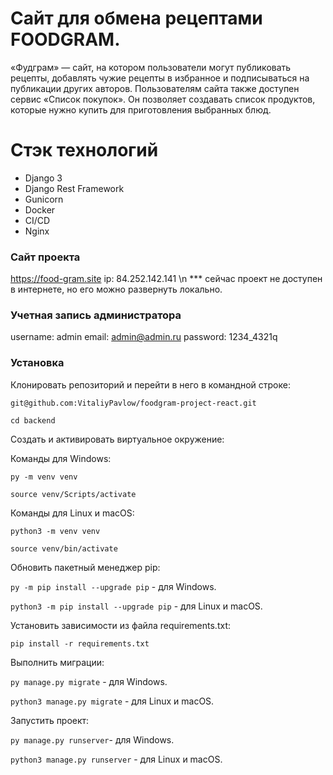 # Сайт для обмена рецептами FOODGRAM.

«Фудграм» — сайт, на котором пользователи могут публиковать рецепты, добавлять чужие рецепты в избранное и подписываться на публикации других авторов. Пользователям сайта также доступен сервис «Список покупок». Он позволяет создавать список продуктов, которые нужно купить для приготовления выбранных блюд.

# Стэк технологий

* Django 3
* Django Rest Framework
* Gunicorn
* Docker
* CI/CD
* Nginx

### Сайт проекта
https://food-gram.site
ip: 84.252.142.141 \n
*** сейчас проект не доступен в интернете, но его можно развернуть локально.

### Учетная запись администратора
username: admin
email: admin@admin.ru
password: 1234_4321q

### Установка
Клонировать репозиторий и перейти в него в командной строке:

```git@github.com:VitaliyPavlow/foodgram-project-react.git```

```cd backend```

Cоздать и активировать виртуальное окружение:

Команды для Windows:

```py -m venv venv```

```source venv/Scripts/activate```

Команды для Linux и macOS:

```python3 -m venv venv```

```source venv/bin/activate``` 
 

Обновить пакетный менеджер pip:

```py -m pip install --upgrade pip``` - для Windows.

```python3 -m pip install --upgrade pip``` - для Linux и macOS.

Установить зависимости из файла requirements.txt:

```pip install -r requirements.txt```


Выполнить миграции:

```py manage.py migrate``` - для Windows.

```python3 manage.py migrate``` - для Linux и macOS.

Запустить проект:

```py manage.py runserver```- для Windows.

```python3 manage.py runserver``` - для Linux и macOS.
